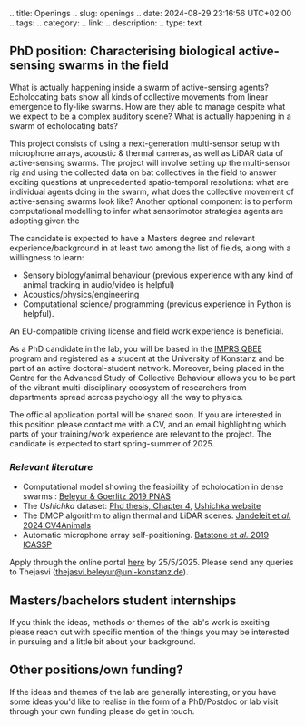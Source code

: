 .. title: Openings
.. slug: openings
.. date: 2024-08-29 23:16:56 UTC+02:00
.. tags: 
.. category: 
.. link: 
.. description: 
.. type: text

## PhD position: Characterising biological active-sensing swarms in the field 
What is actually happening inside a swarm of active-sensing agents? Echolocating bats show all kinds of collective movements from linear emergence to fly-like swarms. How are they able to manage despite what we expect to be a complex auditory scene? What is actually happening in a swarm of echolocating bats?

This project consists of using a next-generation multi-sensor setup with microphone arrays, acoustic & thermal cameras, as well as LiDAR data of active-sensing swarms. The project will involve setting up the multi-sensor rig and using the collected data on bat collectives in the field to answer exciting questions at unprecedented spatio-temporal resolutions: what are individual agents doing in the swarm, what does the collective movement of active-sensing swarms look like? Another optional component is to perform computational modelling to infer what sensorimotor strategies agents are adopting given the 

The candidate is expected to have a Masters degree and relevant experience/background in at least two among the list of fields, along with a willingness to learn:

* Sensory biology/animal behaviour (previous experience with any kind of animal tracking in audio/video is helpful)	
* Acoustics/physics/engineering 
* Computational science/ programming (previous experience in Python is helpful).

An EU-compatible driving license and field work experience is beneficial.

As a PhD candidate in the lab, you will be based in the [IMPRS QBEE](https://imprs-qbee.mpg.de/) program and registered as a student at the University of Konstanz and be part of an active doctoral-student network. Moreover, being placed in the Centre for the Advanced Study of Collective Behaviour allows you to be part of the vibrant multi-disciplinary ecosystem of researchers from departments spread across psychology all the way to physics. 

The official application portal will be shared soon. If you are interested in this position please contact me with a CV, and an email highlighting which parts of your training/work experience are relevant to the project. The candidate is expected to start spring-summer of 2025.


### *Relevant literature*

* Computational model showing the feasibility of echolocation in dense swarms : [Beleyur & Goerlitz 2019 PNAS](https://www.pnas.org/doi/abs/10.1073/pnas.1821722116)
* The *Ushichka* dataset: [Phd thesis, Chapter 4](https://kops.uni-konstanz.de/entities/publication/d04d6910-c1ca-4dc8-9c00-c8ae7930e9ad), [Ushichka website](https://thejasvibr.github.io/ushichka/)
* The DMCP algorithm to align thermal and LiDAR scenes. [Jandeleit et *al.* 2024 CV4Animals](../Jandeleit_et_al_2024_CV4Animals_CVPR-workshop.pdf) 
* Automatic microphone array self-positioning. [Batstone et *al.* 2019 ICASSP](https://thejasvibr.github.io/publications/Batstone_et_al_2019_ICASSP_IEEEXPLORE.pdf)

Apply through the online portal [here](https://stellen.uni-konstanz.de/jobposting/b553cd9fbeec7695f3561e58c0cafbb64e58dc870) by 25/5/2025. Please send any queries to Thejasvi (thejasvi.beleyur@uni-konstanz.de).

## Masters/bachelors student internships 
If you think the ideas, methods or themes of the lab's work is exciting please reach out with specific mention of the things you may be interested in pursuing and a little bit about your background. 

## Other positions/own funding?
If the ideas and themes of the lab are generally interesting, or you have some ideas you'd like to realise in the form of a PhD/Postdoc or lab visit through your own funding please do get in touch. 